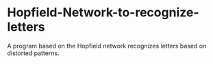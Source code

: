 # Hopfield-Network-to-recognize-letters
A program based on the Hopfield network recognizes letters based on distorted patterns.
